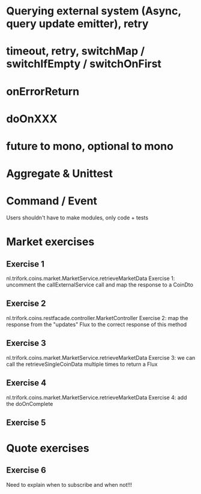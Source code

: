 # Querying external system (Async, query update emitter), retry
# timeout, retry, switchMap / switchIfEmpty / switchOnFirst
# onErrorReturn
# doOnXXX
# future to mono, optional to mono
# Aggregate & Unittest
# Command / Event


Users shouldn't have to make modules, only code + tests


# Market exercises
## Exercise 1
nl.trifork.coins.market.MarketService.retrieveMarketData
Exercise 1: uncomment the callExternalService call and map the response to a CoinDto

## Exercise 2
nl.trifork.coins.restfacade.controller.MarketController
Exercise 2: map the response from the "updates" Flux to the correct response of this method

## Exercise 3
nl.trifork.coins.market.MarketService.retrieveMarketData
Exercise 3: we can call the retrieveSingleCoinData multiple times to return a Flux

## Exercise 4
nl.trifork.coins.market.MarketService.retrieveMarketData
Exercise 4: add the doOnComplete

## Exercise 5

# Quote exercises
## Exercise 6
Need to explain when to subscribe and when not!!!
